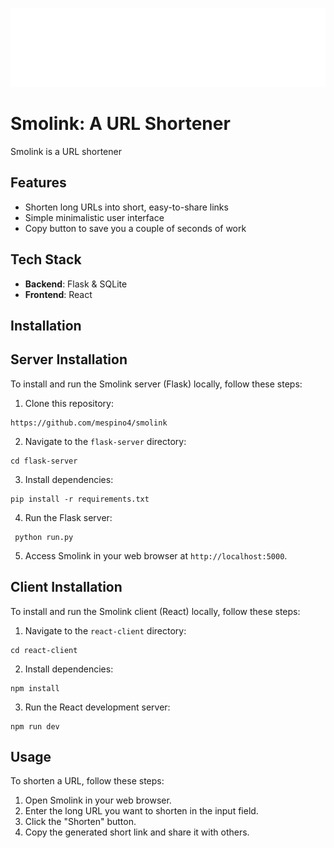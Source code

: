 ![Logo](../react-client/public/smolink.png)
# Smolink: A URL Shortener

Smolink is a URL shortener

## Features

- Shorten long URLs into short, easy-to-share links
- Simple minimalistic user interface
- Copy button to save you a couple of seconds of work

## Tech Stack
- **Backend**: Flask & SQLite
- **Frontend**: React

## Installation

## Server Installation
To install and run the Smolink server (Flask) locally, follow these steps:
1. Clone this repository:
 ```
 https://github.com/mespino4/smolink
 ```

2. Navigate to the `flask-server` directory:
 ```
 cd flask-server
 ```

3. Install dependencies:
 ```
 pip install -r requirements.txt
 ```

4. Run the Flask server:
 ```
  python run.py
 ```

5. Access Smolink in your web browser at `http://localhost:5000`.

## Client Installation

To install and run the Smolink client (React) locally, follow these steps:

1. Navigate to the `react-client` directory:
 ```
 cd react-client
 ```
2. Install dependencies:
 ```
 npm install
 ```
3. Run the React development server:
 ```
 npm run dev
 ```

## Usage

To shorten a URL, follow these steps:

1. Open Smolink in your web browser.
2. Enter the long URL you want to shorten in the input field.
3. Click the "Shorten" button.
4. Copy the generated short link and share it with others.
